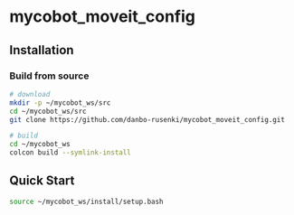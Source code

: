 # mycobot_moveit_config

## Installation

### Build from source



```sh
# download
mkdir -p ~/mycobot_ws/src
cd ~/mycobot_ws/src
git clone https://github.com/danbo-rusenki/mycobot_moveit_config.git

# build
cd ~/mycobot_ws
colcon build --symlink-install

```

## Quick Start
```sh
source ~/mycobot_ws/install/setup.bash

```

